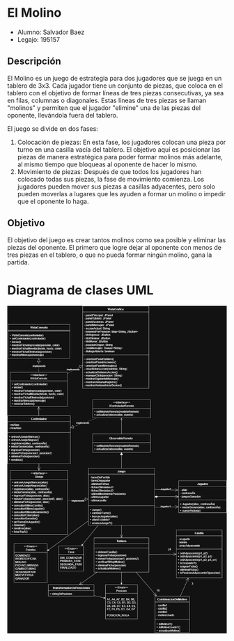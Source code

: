 # El Molino

- Alumno: Salvador Baez
- Legajo: 195157

## Descripción

El Molino es un juego de estrategia para dos jugadores que se juega en un tablero de 3x3. Cada jugador tiene un conjunto de piezas, que coloca en el tablero con el objetivo de formar líneas de tres piezas consecutivas, ya sea en filas, columnas o diagonales. Estas líneas de tres piezas se llaman "molinos" y permiten que el jugador "elimine" una de las piezas del oponente, llevándola fuera del tablero.

El juego se divide en dos fases:

1. Colocación de piezas: En esta fase, los jugadores colocan una pieza por turno en una casilla vacía del tablero. El objetivo aquí es posicionar las piezas de manera estratégica para poder formar molinos más adelante, al mismo tiempo que bloqueas al oponente de hacer lo mismo.
2. Movimiento de piezas: Después de que todos los jugadores han colocado todas sus piezas, la fase de movimiento comienza. Los jugadores pueden mover sus piezas a casillas adyacentes, pero solo pueden moverlas a lugares que les ayuden a formar un molino o impedir que el oponente lo haga.

## Objetivo

El objetivo del juego es crear tantos molinos como sea posible y eliminar las piezas del oponente. El primero que logre dejar al oponente con menos de tres piezas en el tablero, o que no pueda formar ningún molino, gana la partida.

# Diagrama de clases UML

![Diagrama del juego](https://github.com/Baisa54/GameMolino/blob/master/.idea/Molino_POO%20(1).png?raw=true)


